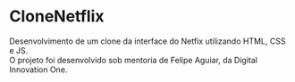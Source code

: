 # CloneNetflix
Desenvolvimento de um clone da interface do Netfix utilizando HTML, CSS e JS.  
O projeto foi desenvolvido sob mentoria de Felipe Aguiar, da Digital Innovation One.
